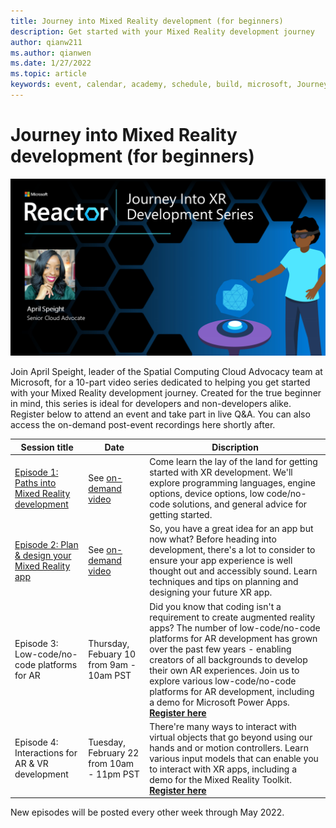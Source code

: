 ```yaml
---
title: Journey into Mixed Reality development (for beginners)
description: Get started with your Mixed Reality development journey
author: qianw211
ms.author: qianwen
ms.date: 1/27/2022
ms.topic: article
keywords: event, calendar, academy, schedule, build, microsoft, Journey, Mixed Reality development, beginners
---
```


# Journey into Mixed Reality development (for beginners)

![Journey into Mixed Reality development banner](images/mr-series-with-april-series-banner.png)

Join April Speight, leader of the Spatial Computing Cloud Advocacy team at Microsoft, for a 10-part video series dedicated to helping you get started with your Mixed Reality development journey. Created for the true beginner in mind, this series is ideal for developers and non-developers alike. Register below to attend an event and take part in live Q&A. You can also access the on-demand post-event recordings here shortly after. 

| Session title | Date | Discription|
|-------------|-------------|--------|
| [Episode 1: Paths into Mixed Reality development](https://www.youtube.com/watch?v=XNX3gQWOdA0&list=PLlrxD0HtieHg7iAQdchuIls-ATakL9jMZ&index=1) | See [on-demand video](https://www.youtube.com/watch?v=XNX3gQWOdA0&list=PLlrxD0HtieHg7iAQdchuIls-ATakL9jMZ&index=1) | Come learn the lay of the land for getting started with XR development. We'll explore programming languages, engine options, device options, low code/no-code solutions, and general advice for getting started. |
| [Episode 2: Plan & design your Mixed Reality app](https://www.youtube.com/watch?v=67NXMD7tf8s&list=PLlrxD0HtieHg7iAQdchuIls-ATakL9jMZ&index=1) | See [on-demand video](https://www.youtube.com/watch?v=67NXMD7tf8s&list=PLlrxD0HtieHg7iAQdchuIls-ATakL9jMZ&index=1) | So, you have a great idea for an app but now what? Before heading into development, there's a lot to consider to ensure your app experience is well thought out and accessibly sound. Learn techniques and tips on planning and designing your future XR app. |
| Episode 3: Low-code/no-code platforms for AR | Thursday, Febuary 10 from 9am - 10am PST | Did you know that coding isn't a requirement to create augmented reality apps? The number of low-code/no-code platforms for AR development has grown over the past few years - enabling creators of all backgrounds to develop their own AR experiences. Join us to explore various low-code/no-code platforms for AR development, including a demo for Microsoft Power Apps. [**Register here**](https://www.meetup.com/hololens-mr/events/283487520/) |
| Episode 4: Interactions for AR & VR development | Tuesday, February 22 from 10am - 11pm PST  | There're many ways to interact with virtual objects that go beyond using our hands and or motion controllers. Learn various input models that can enable you to interact with XR apps, including a demo for the Mixed Reality Toolkit. [**Register here**](https://www.meetup.com/hololens-mr/events/283487582/) |

New episodes will be posted every other week through May 2022.